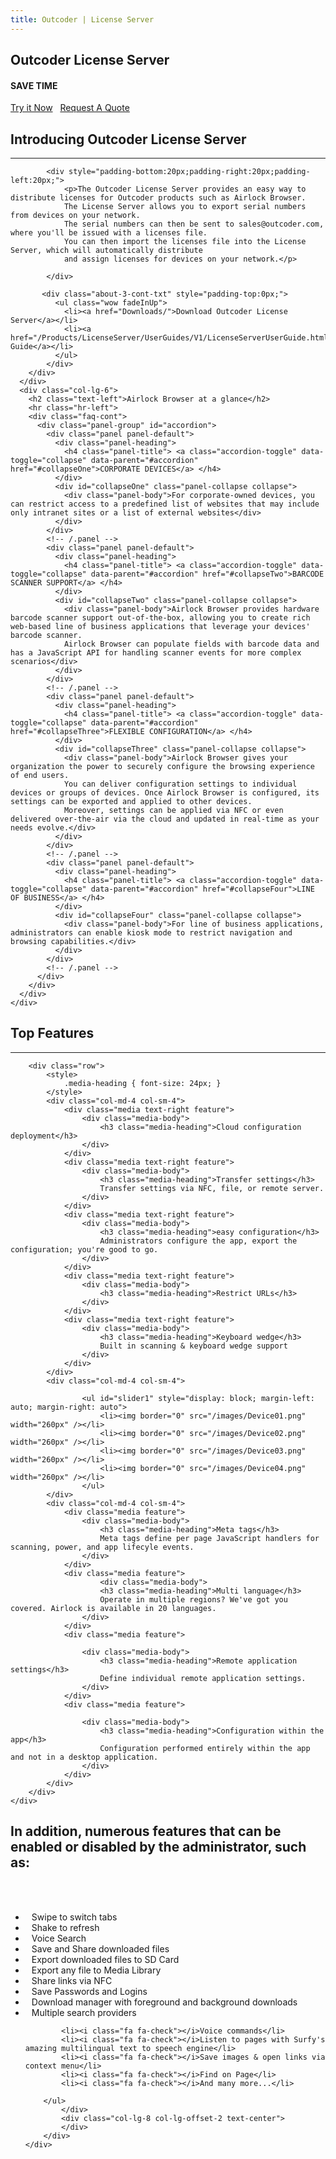 ```yaml
---
title: Outcoder | License Server
---
```


<section id="banner-3" class="section-padding" style="background:url(/images/license-server-bg.png) no-repeat 0 0; background-position:center; background-attachment:fixed;  background-size: cover; }">
  <div class="container">
	<div class="row">
	  <div class="col-lg-8 col-lg-offset-2">
		<div class="banner-2-cont">
		  <h1 class="wow fadeInUp text-center">Outcoder License Server</h1>
		  <h4 class="wow fadeInUp text-center hidden-xs">SAVE TIME</h4>
		  <div class="text-center hidden-xs"><a href="Downloads/" class="btn btn-black btn-xl">Try it Now</a> &nbsp; <a href="#" class="btn btn-default btn-xl">Request A Quote</a></div>
		</div>
	  </div>
	</div>
  </div>
</section>


<section id="faq-team" class="section-padding">
  <div class="container">
	<div class="row">
	  <div class="col-lg-6">
		<h2 class="text-left">Introducing Outcoder License Server</h2>
		<hr class="hr-left">
		<div class="row">
		  
			<div style="padding-bottom:20px;padding-right:20px;padding-left:20px;"> 
				<p>The Outcoder License Server provides an easy way to distribute licenses for Outcoder products such as Airlock Browser. 
				The License Server allows you to export serial numbers from devices on your network. 
				The serial numbers can then be sent to sales@outcoder.com, where you'll be issued with a licenses file. 
				You can then import the licenses file into the License Server, which will automatically distribute 
				and assign licenses for devices on your network.</p>
			  
			</div>
		 
		   <div class="about-3-cont-txt" style="padding-top:0px;">
			  <ul class="wow fadeInUp">
				<li><a href="Downloads/">Download Outcoder License Server</a></li>
				<li><a href="/Products/LicenseServer/UserGuides/V1/LicenseServerUserGuide.html">User Guide</a></li>
			  </ul>
			</div>
		</div>
	  </div>
	  <div class="col-lg-6">
		<h2 class="text-left">Airlock Browser at a glance</h2>
		<hr class="hr-left">
		<div class="faq-cont">
		  <div class="panel-group" id="accordion">
			<div class="panel panel-default">
			  <div class="panel-heading">
				<h4 class="panel-title"> <a class="accordion-toggle" data-toggle="collapse" data-parent="#accordion" href="#collapseOne">CORPORATE DEVICES</a> </h4>
			  </div>
			  <div id="collapseOne" class="panel-collapse collapse">
				<div class="panel-body">For corporate-owned devices, you can restrict access to a predefined list of websites that may include only intranet sites or a list of external websites</div>
			  </div>
			</div>
			<!-- /.panel -->
			<div class="panel panel-default">
			  <div class="panel-heading">
				<h4 class="panel-title"> <a class="accordion-toggle" data-toggle="collapse" data-parent="#accordion" href="#collapseTwo">BARCODE SCANNER SUPPORT</a> </h4>
			  </div>
			  <div id="collapseTwo" class="panel-collapse collapse">
				<div class="panel-body">Airlock Browser provides hardware barcode scanner support out-of-the-box, allowing you to create rich web-based line of business applications that leverage your devices' barcode scanner. 
				Airlock Browser can populate fields with barcode data and has a JavaScript API for handling scanner events for more complex scenarios</div>
			  </div>
			</div>
			<!-- /.panel -->
			<div class="panel panel-default">
			  <div class="panel-heading">
				<h4 class="panel-title"> <a class="accordion-toggle" data-toggle="collapse" data-parent="#accordion" href="#collapseThree">FLEXIBLE CONFIGURATION</a> </h4>
			  </div>
			  <div id="collapseThree" class="panel-collapse collapse">
				<div class="panel-body">Airlock Browser gives your organization the power to securely configure the browsing experience of end users. 
				You can deliver configuration settings to individual devices or groups of devices. Once Airlock Browser is configured, its settings can be exported and applied to other devices. 
				Moreover, settings can be applied via NFC or even delivered over-the-air via the cloud and updated in real-time as your needs evolve.</div>
			  </div>
			</div>
			<!-- /.panel -->
			<div class="panel panel-default">
			  <div class="panel-heading">
				<h4 class="panel-title"> <a class="accordion-toggle" data-toggle="collapse" data-parent="#accordion" href="#collapseFour">LINE OF BUSINESS</a> </h4>
			  </div>
			  <div id="collapseFour" class="panel-collapse collapse">
				<div class="panel-body">For line of business applications, administrators can enable kiosk mode to restrict navigation and browsing capabilities.</div>
			  </div>
			</div>
			<!-- /.panel --> 
		  </div>
		</div>
	  </div>
	</div>
  </div>
</section>

<section id="services-1" class="section-padding-ash">
	<div class="container">
		<h2 class="text-center">Top Features</h2>
		<div class="text-center"><hr class="hr-center"></div>                    
				
		<div class="row">
			<style>
				.media-heading { font-size: 24px; }
			</style>
			<div class="col-md-4 col-sm-4">
				<div class="media text-right feature">
					<div class="media-body">
						<h3 class="media-heading">Cloud configuration deployment</h3>                               
					</div>
				</div>
				<div class="media text-right feature">
					<div class="media-body">
						<h3 class="media-heading">Transfer settings</h3>
						Transfer settings via NFC, file, or remote server.
					</div>
				</div>
				<div class="media text-right feature">
					<div class="media-body">
						<h3 class="media-heading">easy configuration</h3>
						Administrators configure the app, export the configuration; you're good to go.                                
					</div>
				</div>
				<div class="media text-right feature">    
					<div class="media-body">
						<h3 class="media-heading">Restrict URLs</h3>                               
					</div>
				</div>
				<div class="media text-right feature">
					<div class="media-body">
						<h3 class="media-heading">Keyboard wedge</h3>
						Built in scanning & keyboard wedge support                                
					</div>
				</div>
			</div>
			<div class="col-md-4 col-sm-4">

					<ul id="slider1" style="display: block; margin-left: auto; margin-right: auto">
						<li><img border="0" src="/images/Device01.png" width="260px" /></li>
						<li><img border="0" src="/images/Device02.png" width="260px" /></li>
						<li><img border="0" src="/images/Device03.png" width="260px" /></li>
						<li><img border="0" src="/images/Device04.png" width="260px" /></li>
					</ul>
			</div>
			<div class="col-md-4 col-sm-4">
				<div class="media feature">
					<div class="media-body">
						<h3 class="media-heading">Meta tags</h3>
						Meta tags define per page JavaScript handlers for scanning, power, and app lifecyle events.
					</div>
				</div>
				<div class="media feature">
						<div class="media-body">
						<h3 class="media-heading">Multi language</h3>
						Operate in multiple regions? We've got you covered. Airlock is available in 20 languages.
					</div>
				</div>
				<div class="media feature">

					<div class="media-body">
						<h3 class="media-heading">Remote application settings</h3>
						Define individual remote application settings.
					</div>
				</div>
				<div class="media feature">

					<div class="media-body">
						<h3 class="media-heading">Configuration within the app</h3>
						Configuration performed entirely within the app and not in a desktop application.
					</div>
				</div>
			</div>
		</div>
	</div>
</section>
	
	
<!-- About Section -->
<section class="section-padding">
	<div class="container">
		<div class="row">
			<div class="col-lg-12 text-center">
				<h2>In addition, numerous features that can be enabled or disabled by the administrator, such as:</h2>
				<br/><br/>
			</div>
		</div>
		<div class="row">
			<div class="col-lg-4 col-lg-offset-2">
				<style>
					i.fa.fa-check { margin-right: 10px }
				</style>
					<ul class="feature-list list-unstyled">
			<li><i class="fa fa-check"></i>Swipe to switch tabs</li>
			<li><i class="fa fa-check"></i>Shake to refresh</li>
			<li><i class="fa fa-check"></i>Voice Search</li>
			<li><i class="fa fa-check"></i>Save and Share downloaded files</li>
			<li><i class="fa fa-check"></i>Export downloaded files to SD Card</li>
			<li><i class="fa fa-check"></i>Export any file to Media Library</li>
			<li><i class="fa fa-check"></i>Share links via NFC</li>
			<li><i class="fa fa-check"></i>Save Passwords and Logins</li>
			<li><i class="fa fa-check"></i>Download manager with foreground and background downloads</li>
			<li><i class="fa fa-check"></i>Multiple search providers</li>
		</ul>
			</div>
			<div class="col-lg-4">
			<ul class="feature-list list-unstyled">

			<li><i class="fa fa-check"></i>Voice commands</li>
			<li><i class="fa fa-check"></i>Listen to pages with Surfy's amazing multilingual text to speech engine</li>
			<li><i class="fa fa-check"></i>Save images & open links via context menu</li>
			<li><i class="fa fa-check"></i>Find on Page</li>
			<li><i class="fa fa-check"></i>And many more...</li>
			
		</ul>            
			</div>
			<div class="col-lg-8 col-lg-offset-2 text-center">
			</div>
		</div>
	</div>
</section>
	